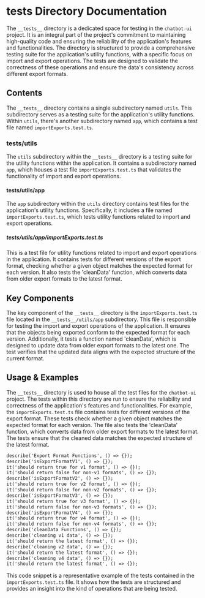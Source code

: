 
# __tests__ Directory Documentation

The `__tests__` directory is a dedicated space for testing in the `chatbot-ui` project. It is an integral part of the project's commitment to maintaining high-quality code and ensuring the reliability of the application's features and functionalities. The directory is structured to provide a comprehensive testing suite for the application's utility functions, with a specific focus on import and export operations. The tests are designed to validate the correctness of these operations and ensure the data's consistency across different export formats.

## Contents

The `__tests__` directory contains a single subdirectory named `utils`. This subdirectory serves as a testing suite for the application's utility functions. Within `utils`, there's another subdirectory named `app`, which contains a test file named `importExports.test.ts`.

### __tests__/utils

The `utils` subdirectory within the `__tests__` directory is a testing suite for the utility functions within the application. It contains a subdirectory named `app`, which houses a test file `importExports.test.ts` that validates the functionality of import and export operations.

#### __tests__/utils/app

The `app` subdirectory within the `utils` directory contains test files for the application's utility functions. Specifically, it includes a file named `importExports.test.ts`, which tests utility functions related to import and export operations.

##### __tests__/utils/app/importExports.test.ts

This is a test file for utility functions related to import and export operations in the application. It contains tests for different versions of the export format, checking whether a given object matches the expected format for each version. It also tests the 'cleanData' function, which converts data from older export formats to the latest format.

## Key Components

The key component of the `__tests__` directory is the `importExports.test.ts` file located in the `__tests__/utils/app` subdirectory. This file is responsible for testing the import and export operations of the application. It ensures that the objects being exported conform to the expected format for each version. Additionally, it tests a function named 'cleanData', which is designed to update data from older export formats to the latest one. The test verifies that the updated data aligns with the expected structure of the current format.

## Usage & Examples

The `__tests__` directory is used to house all the test files for the `chatbot-ui` project. The tests within this directory are run to ensure the reliability and correctness of the application's features and functionalities. For example, the `importExports.test.ts` file contains tests for different versions of the export format. These tests check whether a given object matches the expected format for each version. The file also tests the 'cleanData' function, which converts data from older export formats to the latest format. The tests ensure that the cleaned data matches the expected structure of the latest format.

```markdown
describe('Export Format Functions', () => {});
describe('isExportFormatV1', () => {});
it('should return true for v1 format', () => {});
it('should return false for non-v1 formats', () => {});
describe('isExportFormatV2', () => {});
it('should return true for v2 format', () => {});
it('should return false for non-v2 formats', () => {});
describe('isExportFormatV3', () => {});
it('should return true for v3 format', () => {});
it('should return false for non-v3 formats', () => {});
describe('isExportFormatV4', () => {});
it('should return true for v4 format', () => {});
it('should return false for non-v4 formats', () => {});
describe('cleanData Functions', () => {});
describe('cleaning v1 data', () => {});
it('should return the latest format', () => {});
describe('cleaning v2 data', () => {});
it('should return the latest format', () => {});
describe('cleaning v4 data', () => {});
it('should return the latest format', () => {});
```
This code snippet is a representative example of the tests contained in the `importExports.test.ts` file. It shows how the tests are structured and provides an insight into the kind of operations that are being tested.
